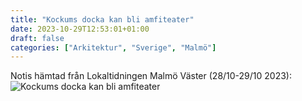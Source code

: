 ```yaml
---
title: "Kockums docka kan bli amfiteater"
date: 2023-10-29T12:53:01+01:00
draft: false
categories: ["Arkitektur", "Sverige", "Malmö"]
---
```


Notis hämtad från Lokaltidningen Malmö Väster (28/10-29/10 2023):
![Kockums docka kan bli amfiteater](/images/kockums-docka-notis.png)
